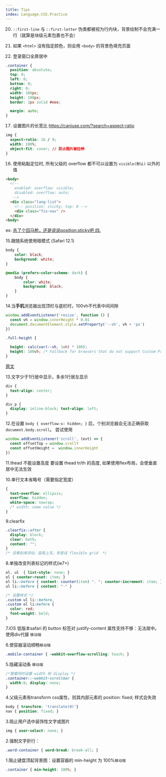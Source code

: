 ```yaml
---
title: Tips
index: Language.CSS.Practice
---
```



20. `::first-line` 与 `::first-letter` 伪类都被视为行内块，背景绘制不会充满一行（就算是块级元素包裹也不会）

19. 如果 `<html>` 没有指定颜色，则会用 `<body>` 的背景色填充页面

18. 登录窗口全屏居中 

``` css
.container {
  position: absolute;
  top: 0;
  left: 0;
  bottom: 0;
  right: 0;
  width: 100px;
  height: 100px;
  border: 1px solid #eee;

  margin: auto;
}
```

17. 设置图片的长宽比 <https://caniuse.com/?search=aspect-ratio>

``` css
img {
  aspect-ratio: 16 / 9;
  width: 100%;
  object-fit: cover; // 防止图片被拉伸
}
```


16. 使用粘黏定位时, 所有父级的 overflow 都不可以设置为 `visible(默认)` 以外的值

``` html
<body>
  <!-- 
    enabled: overflow: visible;
    disabled: overflow: auto;
   -->
  <div class="lang-list">
    <!-- position: sticky; top: 0 -->
    <div class="fix-nav" />
  </div>
<body>
```

ex: [杀了个回马枪，还是说说position:sticky吧 四.](https://www.zhangxinxu.com/wordpress/2018/12/css-position-sticky/)

15.跟随系统使用暗模式 (Safari 12.1)

``` css
body {
    color: black;
    background: white;
}

@media (prefers-color-scheme: dark) {
    body {
        color: white;
        background: black;
    }
}
```

14.当**手机**浏览器出现顶栏与底栏时，100vh不代表中间间隙

``` js
window.addEventListener('resize', function () {
  const vh = window.innerHeight * 0.01
  document.documentElement.style.setProperty('--vh', vh + 'px')
})

```

``` css
.full-height {
  
  height: calc(var(--vh, 1vh) * 100);
  height: 100vh; /* Fallback for browsers that do not support Custom Properties */
}
```
[原文](https://css-tricks.com/the-trick-to-viewport-units-on-mobile/)

13.文字少于1行居中显示，多余1行居左显示

``` css
div {
  text-align: center;
}

div p {
  display: inline-block; text-align: left;
}
```

12.在设置 `body { overflow-x: hidden; }` 后，个别浏览器会无法正确获取 `document.body.scroll`。
尝试使用

``` js
window.addEventListener('scroll', (evt) => {
  const offsetTop = window.srollY
  const offsetHeight =  window.innerHeight
})

```

11.thead 不能设置高度 要设置 thead tr/th 的高度, 如果使用flex布局，会使垂直居中无法生效

10.单行文本省略号（需要指定宽度）

```css
{
  text-overflow: ellipsis; 
  overflow: hidden; 
  white-space: nowrap; 
  /* width: some value */
}
```

9.clearfix

``` css
.clearfix::after {
  display: block;
  clear: both;
  content: "";
}
/* 没事别用浮动，容易上天。多尝试 flexible grid  */

```

8.单独改变列表标记的样式(ie7+)
``` css
ol, ul  { list-style: none; }
ol { counter-reset: item; }
ol li::before { content: counter(item) ". "; counter-increment: item; }
ul li::before { content: "-" }

/* 设置样式 */
.custom ul li::before,
.custom ol li:before {
  color: red;
  font-weight: bold;
}
```

7.iOS 低版本safari 的 button 标签对 justify-content 属性支持不够：无法居中。使用div代替 `移动端`

6.使容器滚动顺畅`移动端`
```css
.mobile-container { -webkit-overflow-scrolling: touch; }
```

5.隐藏滚动条 `移动端`
``` css
/*需要同时设置 width 和 display */
.container::-webkit-scrollbar {
  width:0; display: none;
}
```

4.父级元素有transform css属性，则其内部元素的 position: fixed; 样式会失效

``` css
body { transform: 'translate(0)'}
nav { position: fixed; }
```

3.阻止用户选中装饰性文字或图片
```css
img { user-select: none; }
```

2.强制文字折行：
```css
.word-container { word-break: break-all; }
```

1.阻止键盘顶起背景图：设置容器的 min-height 为 100%`移动端`
```css
.container { min-height: 100%; }
```